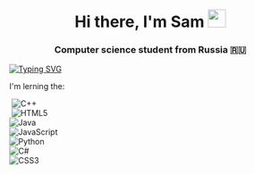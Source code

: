 <h1 align="center">Hi there, I'm Sam 
<img src="https://github.com/blackcater/blackcater/raw/main/images/Hi.gif" height="32"/></h1>
<h3 align="center">Computer science student from Russia 🇷🇺</h3>

[![Typing SVG](https://readme-typing-svg.herokuapp.com?font=Fira+Code&pause=1000&width=435&lines=Computer+science+student)](https://git.io/typing-svg)

I'm lerning the:<p>
&nbsp;![C++](https://img.shields.io/badge/c++-%2300599C.svg?style=for-the-badge&logo=c%2B%2B&logoColor=white)<br>
&nbsp;![HTML5](https://img.shields.io/badge/html5-%23E34F26.svg?style=for-the-badge&logo=html5&logoColor=white)<br>
    ![Java](https://img.shields.io/badge/java-%23ED8B00.svg?style=for-the-badge&logo=openjdk&logoColor=white)<br>
    ![JavaScript](https://img.shields.io/badge/javascript-%23323330.svg?style=for-the-badge&logo=javascript&logoColor=%23F7DF1E)<br>
    ![Python](https://img.shields.io/badge/python-3670A0?style=for-the-badge&logo=python&logoColor=ffdd54)<br>
    ![C#](https://img.shields.io/badge/c%23-%23239120.svg?style=for-the-badge&logo=c-sharp&logoColor=white)<br>
    ![CSS3](https://img.shields.io/badge/css3-%231572B6.svg?style=for-the-badge&logo=css3&logoColor=white)<br></p>